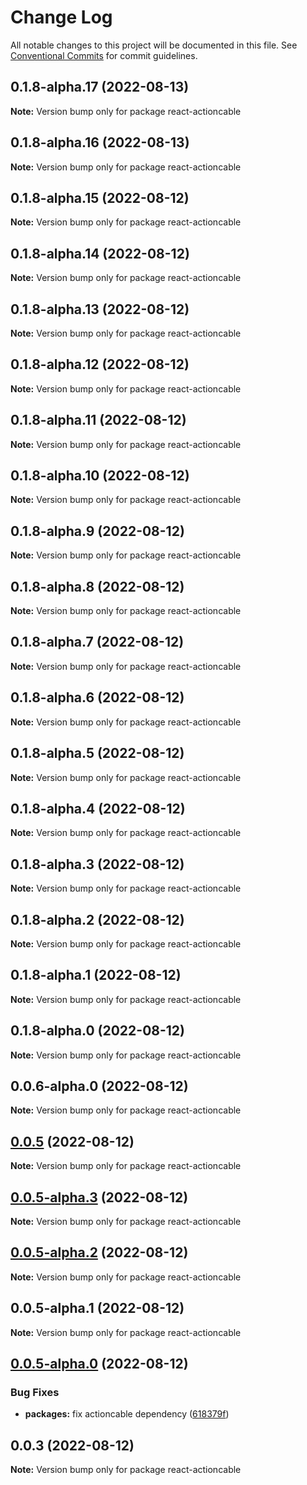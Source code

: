 # Change Log

All notable changes to this project will be documented in this file.
See [Conventional Commits](https://conventionalcommits.org) for commit guidelines.

## 0.1.8-alpha.17 (2022-08-13)

**Note:** Version bump only for package react-actioncable





## 0.1.8-alpha.16 (2022-08-13)

**Note:** Version bump only for package react-actioncable





## 0.1.8-alpha.15 (2022-08-12)

**Note:** Version bump only for package react-actioncable





## 0.1.8-alpha.14 (2022-08-12)

**Note:** Version bump only for package react-actioncable





## 0.1.8-alpha.13 (2022-08-12)

**Note:** Version bump only for package react-actioncable





## 0.1.8-alpha.12 (2022-08-12)

**Note:** Version bump only for package react-actioncable





## 0.1.8-alpha.11 (2022-08-12)

**Note:** Version bump only for package react-actioncable





## 0.1.8-alpha.10 (2022-08-12)

**Note:** Version bump only for package react-actioncable





## 0.1.8-alpha.9 (2022-08-12)

**Note:** Version bump only for package react-actioncable





## 0.1.8-alpha.8 (2022-08-12)

**Note:** Version bump only for package react-actioncable





## 0.1.8-alpha.7 (2022-08-12)

**Note:** Version bump only for package react-actioncable





## 0.1.8-alpha.6 (2022-08-12)

**Note:** Version bump only for package react-actioncable





## 0.1.8-alpha.5 (2022-08-12)

**Note:** Version bump only for package react-actioncable





## 0.1.8-alpha.4 (2022-08-12)

**Note:** Version bump only for package react-actioncable





## 0.1.8-alpha.3 (2022-08-12)

**Note:** Version bump only for package react-actioncable





## 0.1.8-alpha.2 (2022-08-12)

**Note:** Version bump only for package react-actioncable





## 0.1.8-alpha.1 (2022-08-12)

**Note:** Version bump only for package react-actioncable





## 0.1.8-alpha.0 (2022-08-12)

**Note:** Version bump only for package react-actioncable





## 0.0.6-alpha.0 (2022-08-12)

**Note:** Version bump only for package react-actioncable





## [0.0.5](https://github.com/alexandreh92/react-actioncable/compare/react-actioncable@0.0.5-alpha.1...react-actioncable@0.0.5) (2022-08-12)

**Note:** Version bump only for package react-actioncable





## [0.0.5-alpha.3](https://github.com/alexandreh92/react-actioncable/compare/react-actioncable@0.0.5-alpha.1...react-actioncable@0.0.5-alpha.3) (2022-08-12)

**Note:** Version bump only for package react-actioncable





## [0.0.5-alpha.2](https://github.com/alexandreh92/react-actioncable/compare/react-actioncable@0.0.5-alpha.1...react-actioncable@0.0.5-alpha.2) (2022-08-12)

**Note:** Version bump only for package react-actioncable





## 0.0.5-alpha.1 (2022-08-12)

**Note:** Version bump only for package react-actioncable





## [0.0.5-alpha.0](https://github.com/alexandreh92/react-actioncable/compare/react-actioncable@0.0.3...react-actioncable@0.0.5-alpha.0) (2022-08-12)


### Bug Fixes

* **packages:** fix actioncable dependency ([618379f](https://github.com/alexandreh92/react-actioncable/commit/618379f68e6c1d2f18014d8aa4b0098daf828b64))





## 0.0.3 (2022-08-12)

**Note:** Version bump only for package react-actioncable
